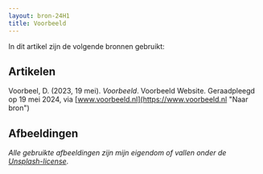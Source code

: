 ```yaml
---
layout: bron-24H1
title: Voorbeeld
---
```

<!--Voorbeeld-->

In dit artikel zijn de volgende bronnen gebruikt:

## Artikelen

Voorbeel, D. (2023, 19 mei). *Voorbeeld*. Voorbeeld Website. Geraadpleegd op 19 mei 2024, via [www.voorbeeld.nl](https://www.voorbeeld.nl "Naar bron")

## Afbeeldingen

*Alle gebruikte afbeeldingen zijn mijn eigendom of vallen onder de [Unsplash-license](https://unsplash.com/license "Meer informatie")*.
